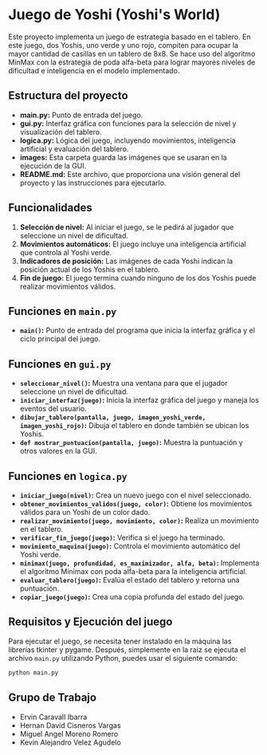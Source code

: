 # Juego de Yoshi (Yoshi's World)

Este proyecto implementa un juego de estrategia basado en el tablero. En este juego, dos Yoshis, uno verde y uno rojo, compiten para ocupar la mayor cantidad de casillas en un tablero de 8x8. Se hace uso del algoritmo MinMax con la estrategía de poda alfa-beta para lograr mayores niveles de dificultad e inteligencia en el modelo implementado. 

## Estructura del proyecto

- **main.py:** Punto de entrada del juego.
- **gui.py:** Interfaz gráfica con funciones para la selección de nivel y visualización del tablero.
- **logica.py:** Lógica del juego, incluyendo movimientos, inteligencia artificial y evaluación del tablero.
- **images:** Esta carpeta guarda las imágenes que se usaran en la ejecución de la GUI.
- **README.md:** Este archivo, que proporciona una visión general del proyecto y las instrucciones para ejecutarlo.

## Funcionalidades

1. **Selección de nivel:** Al iniciar el juego, se le pedirá al jugador que seleccione un nivel de dificultad.
2. **Movimientos automáticos:** El juego incluye una inteligencia artificial que controla al Yoshi verde.
3. **Indicadores de posición:** Las imágenes de cada Yoshi indican la posición actual de los Yoshis en el tablero.
4. **Fin de juego:** El juego termina cuando ninguno de los dos Yoshis puede realizar movimientos válidos.

## Funciones en `main.py`

- **`main()`:** Punto de entrada del programa que inicia la interfaz gráfica y el ciclo principal del juego.

## Funciones en `gui.py`

- **`seleccionar_nivel()`:** Muestra una ventana para que el jugador seleccione un nivel de dificultad.
- **`iniciar_interfaz(juego)`:** Inicia la interfaz gráfica del juego y maneja los eventos del usuario.
- **`dibujar_tablero(pantalla, juego, imagen_yoshi_verde, imagen_yoshi_rojo)`:** Dibuja el tablero en donde también se ubican los Yoshis.
- **`def mostrar_puntuacion(pantalla, juego)`:** Muestra la puntuación y otros valores en la GUI. 

## Funciones en `logica.py`

- **`iniciar_juego(nivel)`:** Crea un nuevo juego con el nivel seleccionado.
- **`obtener_movimientos_validos(juego, color)`:** Obtiene los movimientos válidos para un Yoshi de un color dado.
- **`realizar_movimiento(juego, movimiento, color)`:** Realiza un movimiento en el tablero.
- **`verificar_fin_juego(juego)`:** Verifica si el juego ha terminado.
- **`movimiento_maquina(juego)`:** Controla el movimiento automático del Yoshi verde.
- **`minimax(juego, profundidad, es_maximizador, alfa, beta)`:** Implementa el algoritmo Minimax con poda alfa-beta para la inteligencia artificial.
- **`evaluar_tablero(juego)`:** Evalúa el estado del tablero y retorna una puntuación.
- **`copiar_juego(juego)`:** Crea una copia profunda del estado del juego.

## Requisitos y Ejecución del juego

Para ejecutar el juego, se necesita tener instalado en la máquina las librerías tkinter y pygame. 
Después, simplemente en la raiz se ejecuta el archivo `main.py` utilizando Python, puedes usar el siguiente comando:

```bash
python main.py
```

## Grupo de Trabajo

- Ervin CaravalI Ibarra
- Hernan David Cisneros Vargas
- Miguel Angel Moreno Romero
- Kevin Alejandro Velez Agudelo
